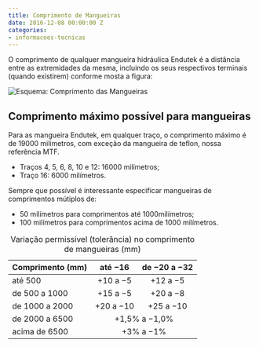 ```yaml
---
title: Comprimento de Mangueiras
date: 2016-12-08 00:00:00 Z
categories:
- informacoes-tecnicas
---
```


<div class="wrapper hero white" data-grid="center spacing">
    <div data-cell="1of3">
        <p>O comprimento de qualquer mangueira hidráulica Endutek é a distância entre as extremidades da mesma, incluindo os seus respectivos terminais (quando existirem) conforme mosta a figura:</p>
    </div>
    <div data-cell="1of3">
        <img src="{{ site.baseurl }}/img/posts/comprimento-mangueiras.gif" alt="Esquema: Comprimento das Mangueiras">
    </div>
</div>

## Comprimento máximo possível para mangueiras

Para as mangueira Endutek, em qualquer traço, o comprimento máximo é de 19000 milímetros, com exceção da mangueira de teflon, nossa referência MTF.

- Traços 4, 5, 6, 8, 10 e 12: 16000 milímetros;
- Traço 16: 6000 milímetros.

Sempre que possível é interessante especificar mangueiras de comprimentos mútiplos de:

- 50 milímetros para comprimentos até 1000milímetros;
- 100 milímetros para comprimentos acima de 1000 milímetros.


<table>
    <caption>Variação permissivel (tolerância) no comprimento de mangueiras (mm)</caption>
    <thead>
        <tr>
            <th>Comprimento (mm)</th>
            <th style="text-align: center">até −16</th>
            <th style="text-align: center">de −20 a −32</th>
        </tr>
    </thead>
    <tbody>
        <tr>
            <td>até 500</td>
            <td style="text-align: center">+10 a −5</td>
            <td style="text-align: center">+12 a −5</td>
        </tr>
        <tr>
            <td>de 500 a 1000</td>
            <td style="text-align: center">+15 a −5</td>
            <td style="text-align: center">+20 a −8</td>
        </tr>
        <tr>
            <td>de 1000 a 2000</td>
            <td style="text-align: center">+20 a −10</td>
            <td style="text-align: center">+25 a −10</td>
        </tr>
        <tr>
            <td>de 2000 a 6500</td>
            <td style="text-align: center" colspan="2">+1,5% a −1,0%</td>
        </tr>
        <tr>
            <td>acima de 6500</td>
            <td style="text-align: center" colspan="2">+3% a −1%</td>
        </tr>
    </tbody>
</table>
